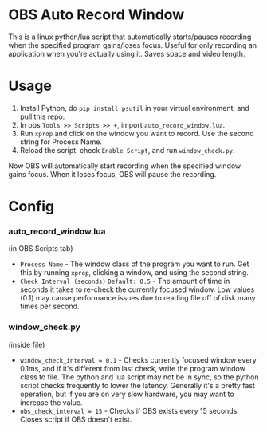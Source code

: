 # OBS Auto Record Window

This is a linux python/lua script that automatically starts/pauses recording when the specified program gains/loses focus. Useful for only recording an application when you're actually using it. Saves space and video length.

# Usage

1. Install Python, do `pip install psutil` in your virtual environment, and pull this repo.
2. In obs `Tools >> Scripts >> +`, import `auto_record_window.lua`.
3. Run `xprop` and click on the window you want to record. Use the second string for Process Name.
4. Reload the script. check `Enable Script`, and run `window_check.py`.

Now OBS will automatically start recording when the specified window gains focus. When it loses focus, OBS will pause the recording.

# Config
### auto_record_window.lua
(in OBS Scripts tab)  
- `Process Name` - The window class of the program you want to run. Get this by running `xprop`, clicking a window, and using the second string.
- `Check Interval (seconds)` `Default: 0.5` - The amount of time in seconds it takes to re-check the currently focused window. Low values (0.1) may cause performance issues due to reading file off of disk many times per second.

### window_check.py
(inside file)  
- `window_check_interval = 0.1` - Checks currently focused window every 0.1ms, and if it's different from last check, write the program window class to file. The python and lua script may not be in sync, so the python script checks frequently to lower the latency. Generally it's a pretty fast operation, but if you are on very slow hardware, you may want to increase the value.
- `obs_check_interval = 15` - Checks if OBS exists every 15 seconds. Closes script if OBS doesn't exist.



